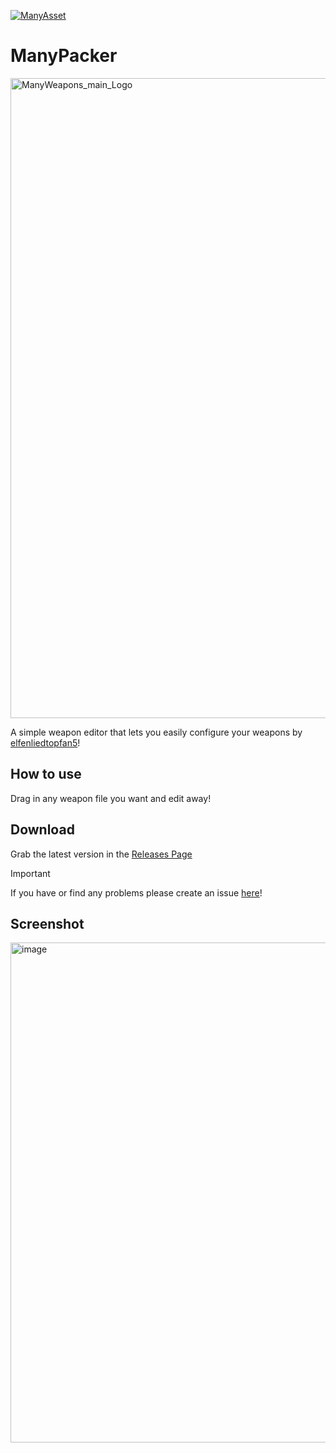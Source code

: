 [![ManyAsset](https://img.shields.io/discord/585171589750849538?color=%23FF8711&label=ManyAsset&logo=discord&logoColor=%23FFFFFF)](https://discord.gg/v2TWkeR)


# ManyPacker
<img width="5504" height="1024" alt="ManyWeapons_main_Logo" src="https://github.com/user-attachments/assets/754da1ae-49eb-47dd-8f25-fccd355a461e" />


A simple weapon editor that lets you easily configure your weapons by [elfenliedtopfan5](https://github.com/elfenliedtopfan5)!

## How to use
Drag in any weapon file you want and edit away!

## Download
Grab the latest version in the [Releases Page](https://github.com/SadSlothXL/ManyWeapons/releases)

> [!IMPORTANT]
> If you have or find any problems please create an issue [here](https://github.com/ManyAsset/ManyWeapons/issues)!

## Screenshot
<img width="1200" height="800" alt="image" src="https://github.com/user-attachments/assets/66128e12-cd58-4776-a310-f180ad6c1e9e" />
